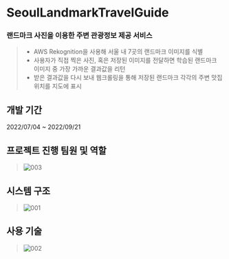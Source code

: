 # SeoulLandmarkTravelGuide
### 랜드마크 사진을 이용한 주변 관광정보 제공 서비스
> - AWS Rekognition을 사용해 서울 내 7곳의 랜드마크 이미지를 식별
> - 사용자가 직접 찍은 사진, 혹은 저장된 이미지를 전달하면 학습된 랜드마크 이미지 중 가장 가까운 결과값을 리턴
> - 받은 결과값을 다시 보내 웹크롤링을 통해 저장된 랜드마크 각각의 주변 맛집 위치를 지도에 표시



## 개발 기간
2022/07/04 ~ 2022/09/21

## 프로젝트 진행 팀원 및 역할
>![003](https://user-images.githubusercontent.com/96827495/202970934-9aaf8241-e791-417d-8146-a5a0806f72f2.JPG)

## 시스템 구조
>![001](https://user-images.githubusercontent.com/96827495/202969794-6190e0c3-e9df-405b-99a5-bd27e89da6bd.JPG)

## 사용 기술
>![002](https://user-images.githubusercontent.com/96827495/202969910-b783d9a5-6ecf-49cc-9a90-fba00b9ef406.JPG)
